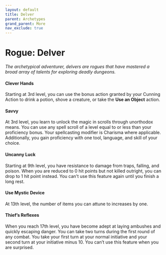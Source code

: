 ```yaml
---
layout: default
title: Delver
parent: Archetypes
grand_parent: More
nav_exclude: true
---
```


# Rogue: Delver

_The archetypical adventurer, delvers are rogues that have mastered a broad array of talents for exploring deadly dungeons._

#### Clever Hands
Starting at 3rd level, you can use the bonus action granted by your Cunning Action to drink a potion, shove a creature, or take the **Use an Object** action. 


#### Savvy
At 3rd level, you learn to unlock the magic in scrolls through unorthodox means. You can use any spell scroll of a level equal to or less than your proficiency bonus. Your spellcasting modifier is Charisma where applicable. Additionally, you gain proficiency with one tool, language, and skill of your choice.


#### Uncanny Luck
Starting at 9th level, you have resistance to damage from traps, falling, and poison. When you are reduced to 0 hit points but not killed outright, you can drop to 1 hit point instead. You can't use this feature again until you finish a long rest.


#### Use Mystic Device
At 13th level, the number of items you can attune to increases by one.


#### Thief’s Reflexes
When you reach 17th level, you have become adept at laying ambushes and quickly escaping danger. You can take two turns during the first round of any combat. You take your first turn at your normal initiative and your second turn at your initiative minus 10. You can’t use this feature when you are surprised.